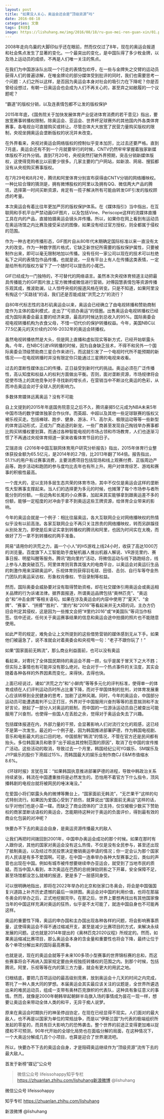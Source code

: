 ```yaml
---
layout: post
title: "如果没人关心，奥运会还会是“顶级资源”吗"
date: 2016-08-18
categories: 文章
tags: [科技]
image: https://lishuhang.me/img/2016/08/18/ru-guo-mei-ren-guan-xin/01.png
---
```


2008年走向鸟巢的大脚印似乎还在眼前，然而仅仅过了8年，现在的奥运会报道和社会焦点发生了显著的变化。一个最突出的变化，是中国队得了多少枚金牌，以及场上运动员的成绩，不再是人们唯一关注的焦点。

在我们为中国游泳队出现一个行走的表情包欢呼，在一些与金牌失之交臂的运动员获得人们的普遍谅解，在唯金牌论的部分媒体受到批评的同时，我们也需要思考一个问题：人们之所以这样，是否因为奥运会本身对社会的吸引力在下降呢？你是否曾经设想过，有朝一日奥运会也会成为人们不再关心的，甚至弃之如敝履的一个议题呢？

“霸道”的版权分销，以及连表情包都不让发的版权保护

2015年年底，《国务院关于加快发展体育产业促进体育消费的若干意见》指出，要放宽赛事转播权限制，除奥运会、亚运会、世界杯足球赛外的其他国内外各类体育赛事，各电视台可直接购买或转让。尽管总体大大放宽了民营力量购买版权的限制，央视坐拥奥运会垄断版权的状况并未改变。

在外界看来，央视对奥运会网络版权的控制似乎变本加厉，比过去还要严格。直到7月底，奥运会还有不到一个月就要举行的时候，CNTV仍然牢牢掌握着独家新媒体版权不对外分销。直到7月20号，央视突然打破外界预期，突击分销新媒体版权，这使得竞购者比以前要少很多。几家主要的门户网站，如新浪、网易、搜狐都没有从央视购买赛事版权。

在7月29号和8月2号，腾讯和阿里体育分别宣布获得由CNTV分销的网络播映权。一种比较合理的猜测是，拥有微博股权的阿里以及拥有QQ、微信两大产品的腾讯，选择第一时间买断资源，肯定有一揽子解决所有可能由转发GIF引发的版权顾虑的考量。

本次奥运会有着比往年更加严厉的版权保护体系。在《媒体指引》当中指出，在互联网和手机平台严禁动画GIF图片，以及包括Vine、Periscope这样的流媒体直播工具在内的产品，直接拍摄奥运会镜头并传播。所以，如果你在网上看到有运动员在奥运场馆之内比赛及接受采访的图像，如果没有经过官方授权，则全都属于侵权的范围。

作为一种古老的传播形态，GIF图片自从80年代末期确定国际标准以来一直没有太大的改变。作为一种数字图片格式，它缺乏新世纪所需要的版权保护属性，只要被制作出来，即可以毫无限制地加以传播。没有任何一家公司以现在的技术可以杜绝私下之间的表情包作品传播。也就是说，一旦有平台上有人在传播这类表情，一定是给所有的版权方留下了一个随时可以提告的小尾巴。

GIF已经成为一门独特的，不可替代的网络语言。虽然本次央视体育频道主动把最具传播能力的GIF图片放上官方微博或微信进行营销，对傅园慧表情包等资源传播乐观其成，推波助澜，让人惊呼央视的报道风格在转变。只是不知道，如果阿里没有掏这个“买路钱”的话，我们还是否能成就“洪荒之力”的流行？

自80年代标志性的洛杉矶奥运会以来，奥运会已经确立了由电视转播和赞助商制度作为主体的盈利模式，走出了“亏损办奥运”的怪圈。出售奥运会电视转播权已经成为国际奥委会最主要的经济来源，最高的时候达到总收入的95%。国际奥委会视电视转播机构为衣食父母，不惜一切代价的保护转播权益。今年，美国NBC以77.5亿美元的天价续约2016-2032年的奥运会转播权。

虽然电视转播依然是大头，但是网上直播和虚拟现实等新方式，已经开始崭露头角。今年，在NBC引进VR转播的时候，因为自身缺乏技术，不得不和另外一个国际奥委会顶级赞助商三星合作来进行。而这就引发了一个电视时代所不能预期的新情况——在电视转播时并没有限定你只能通过三星牌的电视来收看。

过去的垄断性媒体出口的传播，正日益受到新时代的挑战。奥运必须在广泛传播性，高认知度和权益人的权利方面做出平衡。否则，面对垄断资源，市场规律将会促使市场上的其他竞争对手寻找新的增长点，在营销当中不断淡化奥运的色彩，从而冲击奥运会对于全球人民的影响力。

多数体育媒体远离奥运？没有不可能

自上文提到的2015年年底国务院意见之后不久，腾讯豪掷5亿元成为NBA未来5年中国市场的数字媒体独家合作伙伴。而英超、中超以及其他一些足球联赛的版权又被乐视买走。包括棒球、跑步、健身、游泳、F1、高尔夫、极限运动等等一些新型的体育运动形式，正成为厂商追逐的新宠，一些厂商甚至发现自己掏钱举办赛事都比购买转播权要划算。而通过各种智能电视的市场占领和市场教育，人们也逐渐习惯了不再通过央视体育频道一家来收看体育节目的日子。

艾瑞咨询《2016年中国互联网体育用户研究分析报告》指出，2015年体育行业整体获投金额为65.5亿元，是2014年的2.7倍，比2013年翻了164倍。报告指出，51.1%的用户有过赛事消费，主要消费项目包括现场和线上观赛付费、正版周边产品等。跑步活动和跑团的参与度均比去年也有所上升。用户对体育综艺、游戏和赛事的积极性最高。

一个庞大的，足以支持多层生态共荣的体育市场，其中不仅仅是奥运会这样的垄断性大型赛事支撑起来。当人们的选择更为多元的时候，也摊薄了每个市场参与者所能分到的份额。一些边角和长尾的小众赛事，加起来其实能够拿到跟奥运差不多的份额，能够一定程度的对冲由于拿不到奥运这些王牌资源，给体育企业带来的影响。

今年的奥运会就是一个例子：相比往届奥运，各大互联网企业对网络播映权的热情似乎没有以前高涨。各家互联网企业不再只关注昂贵的网络播映权，转而另辟蹊径从别处发力。即使是后来证实拿到转播权的腾讯和阿里，也因为时间实在太晚，而做好了万一拿不到转播权的两手准备。

网易“请用你的洪荒之力，画一个小人”的H5游戏上线24小时，收获了高达1000万的浏览量。百度旗下人工智能助手度秘机器人推出机器人解说、VR游览里约、赛事日报、明星叫醒等服务。腾讯“跑向里约”活动，将微信运动与线下路跑结合，线上参与人数突破百万。阿里体育则背靠其强大的电商平台，以奥运会对奥运衍生品的刺激作用来深耕奥运IP。乐视体育则获得羽毛球、田径、击剑、自行车等夺金热门团队的奥运采访权、形象权肖像权、节目录制等权益。

然而，国际奥委会威胁要对没有取得赞助资格，却在社交媒体引用奥运会或奥运相关品牌的行为诉诸法律。据界面报道，所谓奥运品牌包括“奥林匹克”、“奥运会”和“冲击金牌”等相关语句。如果在涉及奥运会的内容中使用了“夏天”、“金牌”、“赛事”、“拼搏”“胜利”、“里约”和“2016”等看起来并无大碍的词，主办方仍旧会判定其侵权，这是因为一些推文会把“#里约2016”或“#美国队”等词当作标签。信中还说，任何关于奥运赛事结果的信息和奥运会途中拍摄的照片也不能随意使用。

如此严苛的规定，难免会让上文所提到的这些借势营销的媒体感到无从下手。如果他们被逼急了，说不准就会对着奥委会和央视甩一句：“老子不跟你玩了！”

如果“国家面前无韩流”，那么商业利益面前，也可以没有奥运

看起来，对寄托了全体国民期待的奥运会不屑一顾，似乎是属于冒天下之大不韪；但实际上事情也有可能并没有那么绝对。社会对于一个热点事件的关注度，其实会随着各种各样的外界因素而变化，来得快，去得也快。

上面已经说过，诸如“洪荒之力”和“小鲜肉”等等多元化的评判标准，使得单一的体育成绩在人们评判运动员时所占比重下降，而对于举国体制的批判，对体育发展重心应该转移到全民健身的思考，加剧了这种风潮。同时，今年的奥运会，中国部分运动员可能遭遇裁判不公正打压，外界对于中国服用兴奋剂等等的恶意揣测和不友好言论，掀起了一部分人对奥运的抵制，而中国的一位游泳运动员自己被查出可能服用了兴奋剂，也使得一些国人在丢脸之余，觉得对于奥运会失去了兴趣。

包括媒体报道在内，外部力量的干预，会显著影响人们对流行文化的观感，这已经不是第一次发生。最近的一个例子是，因为韩国推进部署萨德，作为韩国电视剧、音乐和电影最大的出口目的地，中国抵制“韩流”的情况，不管在官方还是民间都有抬头。多位韩国演员和歌手“出于超出其控制范围的原因”，取消了在中国的宣传推广活动。这些活动的取消，导致过去一个月里，韩国经纪公司YG娱乐、SM娱乐及JYP娱乐的股价下滑超过15%，而韩国最大的娱乐业制作商CJ E&M市值缩水8.6%。

《环球时报》言犹在耳：“如果韩国执意推进部署萨德的进程，导致中韩政治关系持续紧张，韩流在中国遭重挫将是必然发生的。恐怕用不着官方下什么指令，顶风播韩剧的电视台就将被网民的唾沫淹没。”

在爱国小将们崭露头角的微博等舞台上，“国家面前无韩流”，“无芒果干”这样的句式特别流行。如果因为爱国心受到了损伤，就算说出“国家面前无奥运”这样的话，似乎对他们也是小菜一碟。而缺乏了商业团体的广泛支持，仅仅被极少数买下赞助权的商家垄断话语权的奥运会，怎能期待这种对于奥运的负面评价，得到最有效的商业化包装的对冲呢？

快要办不下去的奥运会自身，是奥运资源传播最大的敌人

让我们再把时间拨回到2001年，中国申办奥运会成功的那个时候。如果在那时有人跟你说，其他的国家对奥运会没有这么热情，不仅是没有全民参与，甚至还出现了抵制奥运，以及经过市民投票决定撤销奥运申请的情况；你一定会认为那个国家的人民该是有多不爱国啊。可是，在中国一连串举办各种大型赛事之后，类似的声音也出现在中国。例如有城市被传想要继续申办亚运会，就受到了当地市民的质疑。而当中国人看到，本次奥运在巴西的总统弹劾阴影之下开幕，安全保障不足，甚至场馆都没怎么就绪的报道，更是多了一层感同身受。

可以很明确地指出，即将在2022年举办的北京和张家口冬奥会，将会是中国强国复兴道路上补齐历史遗憾的最后一块拼图。奥运会对中国的利用价值，也将在那届冬奥会的举办之后，正式地挖掘完毕。在那之后，世界上要想再找出有其他国家像当年的中国这样充满对奥运的狂热，似乎是不太可能了，就连中国自身也不可能再这样。

奥运的重要性下降，奥运的申办国和主办国出现各种各样的问题，将会影响赛事质量，这使得奥运会不得不通过缩减开支，甚至是减少比赛项目的方式，来解决永续发展的问题。这也就是2014年提出的《奥林匹克2020议程》所规定的。然而，如果奥运缩减比赛项目，那么奥运会本身的含金量和重要性也将会下降，最终让位于各个单项分解出来的国际最高赛事。

也就是说，现在的奥运会就等于未来100多项小型赛事的世界锦标赛的总和，而这些赛事将会不再纳入国家规定要由央视独揽转播权的范围之内。到那个时候，包括腾讯，阿里，乐视等等在内的第三方力量，就会有更大的用武之地。

归根结底，要把几百项运动的最高级别竞赛，放到奥运会十几天的时间之内完成，寄托了一种人类大同的梦想。本届奥运会其实最应该关注的议题是，全世界所遴选出来的难民运动员，组成一支带有奥林匹克旗帜的代表队，这种具有象征意义的事情。然而，就像是2000年朝韩举起朝鲜半岛旗入场的事情成为昙花一现一样，想要让奥运会来带动全体人类的和平，无异于痴人说梦。

原来在奥运会时期执行的神圣停战协定，在现在已经显得不现实。人们面对的最大敌人，也不再是以国家为单位的常规战争，而是以“伊斯兰国”为代表的极端组织所发起的零星的，而具有巨大影响力的恐怖袭击。整个世界的前途正变得更加难以捉摸和不可预测，90年代开始的全球化局势也在面临分解的局面，在这种情况下，一个大奥运分解成几百个小项目，也算是迎合了世界潮流吧。

所以，快要办不下去的奥运会自身，才是阻碍奥运继续作为“顶级资源”流传下去的最大敌人。

首发于新榜“媒记”公众号

> 微信公众号 lifeissohappy知乎专栏 https://zhuanlan.zhihu.com/lishuhang新浪微博 @lishuhang

微信公众号 lifeissohappy

知乎专栏 https://zhuanlan.zhihu.com/lishuhang

新浪微博 @lishuhang